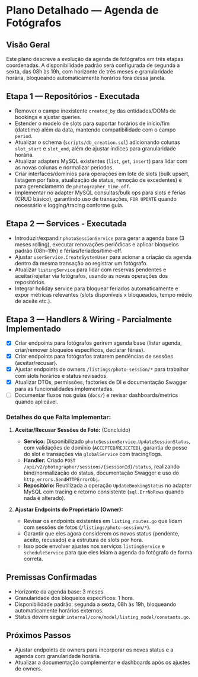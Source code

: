 # Plano Detalhado — Agenda de Fotógrafos

## Visão Geral
Este plano descreve a evolução da agenda de fotógrafos em três etapas coordenadas. A disponibilidade padrão será configurada de segunda a sexta, das 08h às 19h, com horizonte de três meses e granularidade horária, bloqueando automaticamente horários fora dessa janela.

## Etapa 1 — Repositórios - Executada
- Remover o campo inexistente `created_by` das entidades/DOMs de bookings e ajustar queries.
- Estender o modelo de slots para suportar horários de início/fim (datetime) além da data, mantendo compatibilidade com o campo `period`.
- Atualizar o schema (`scripts/db_creation.sql`) adicionando colunas `slot_start` e `slot_end`, além de ajustar índices para granularidade horária.
- Atualizar adapters MySQL existentes (`list`, `get`, `insert`) para lidar com as novas colunas e normalizar períodos.
- Criar interfaces/domínios para operações em lote de slots (bulk upsert, listagem por faixa, atualização de status, remoção de excedentes) e para gerenciamento de `photographer_time_off`.
- Implementar no adapter MySQL consultas/bulk ops para slots e férias (CRUD básico), garantindo uso de transações, `FOR UPDATE` quando necessário e logging/tracing conforme guia.

## Etapa 2 — Services - Executada
- Introduzir/expandir `photoSessionService` para gerar a agenda base (3 meses rolling), executar renovações periódicas e aplicar bloqueios padrão (08h–19h) e férias/feriados/time-off.
- Ajustar `userService.CreateSystemUser` para acionar a criação da agenda dentro da mesma transação ao registrar um fotógrafo.
- Atualizar `listingService` para lidar com reservas pendentes e aceitar/rejeitar via fotógrafos, usando as novas operações dos repositórios.
- Integrar holiday service para bloquear feriados automaticamente e expor métricas relevantes (slots disponíveis x bloqueados, tempo médio de aceite etc.).

## Etapa 3 — Handlers & Wiring - Parcialmente Implementado

- [x] Criar endpoints para fotógrafos gerirem agenda base (listar agenda, criar/remover bloqueios específicos, declarar férias).
- [x] Criar endpoints para fotógrafos tratarem pendências de sessões (aceitar/recusar).
- [X] Ajustar endpoints de owners `/listings/photo-session/*` para trabalhar com slots horários e status revisados.
- [x] Atualizar DTOs, permissões, factories de DI e documentação Swagger para as funcionalidades implementadas.
- [ ] Documentar fluxos nos guias (`docs/`) e revisar dashboards/metrics quando aplicável.

### Detalhes do que Falta Implementar:

1.  **Aceitar/Recusar Sessões de Foto:** (Concluído)
    *   **Serviço:** Disponibilizado `photoSessionService.UpdateSessionStatus`, com validações de domínio (`ACCEPTED`/`REJECTED`), garantia de posse do slot e transações via `globalService` com tracing/logs.
    *   **Handler:** Criado `POST /api/v2/photographer/sessions/{sessionId}/status`, realizando bind/normalização do status, documentação Swagger e uso do `http_errors.SendHTTPErrorObj`.
    *   **Repositório:** Reutilizada a operação `UpdateBookingStatus` no adapter MySQL com tracing e retorno consistente (`sql.ErrNoRows` quando nada é alterado).

2.  **Ajustar Endpoints do Proprietário (Owner):**
    *   Revisar os endpoints existentes em `listing_routes.go` que lidam com sessões de fotos (`/listings/photo-session/*`).
    *   Garantir que eles agora considerem os novos status (pendente, aceito, recusado) e a estrutura de slots por hora.
    *   Isso pode envolver ajustes nos serviços `listingService` e `scheduleService` para que eles leiam a agenda do fotógrafo de forma correta.

## Premissas Confirmadas
- Horizonte da agenda base: 3 meses.
- Granularidade dos bloqueios específicos: 1 hora.
- Disponibilidade padrão: segunda a sexta, 08h às 19h, bloqueando automaticamente horários externos.
- Status devem seguir `internal/core/model/listing_model/constants.go`.

## Próximos Passos
- Ajustar endpoints de owners para incorporar os novos status e a agenda com granularidade horária.
- Atualizar a documentação complementar e dashboards após os ajustes de owners.

